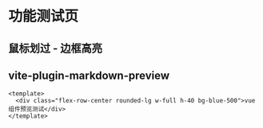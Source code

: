 # 功能测试页

## 鼠标划过 - 边框高亮

<BorderHover />

## vite-plugin-markdown-preview

```vue preview
<template>
  <div class="flex-row-center rounded-lg w-full h-40 bg-blue-500">vue 组件预览测试</div>
</template>
```
